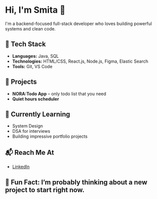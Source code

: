 # Hi, I'm Smita 👋  
I'm a backend-focused full-stack developer who loves building powerful systems and clean code.

## 🔧 Tech Stack
- **Languages:** Java, SQL  
- **Technologies:** HTML/CSS, React.js, Node.js, Figma, Elastic Search  
- **Tools:** Git, VS Code

## 🚀 Projects
- **NORA:Todo App** – only todo list that you need
- **Quiet hours scheduler**

## 🌱 Currently Learning
- System Design  
- DSA for interviews  
- Building impressive portfolio projects

## 📬 Reach Me At
- [LinkedIn](https://www.linkedin.com/in/smitaparida/)

## 🎯 Fun Fact: I’m probably thinking about a new project to start right now.
